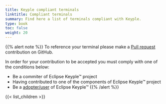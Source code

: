 ```yaml
---
title: Keyple compliant terminals
linktitle: Compliant terminals
summary: Find here a list of terminals compliant with Keyple.
type: book
toc: false
weight: 20
---
```


{{% alert note %}}
To reference your terminal please make a [Pull request](https://github.com/eclipse/keyple-website/pulls) contribution on GitHub.

In order for your contribution to be accepted you must comply with one of the conditions below:

- Be a commiter of Eclipse Keyple™ project
- Having contributed to one of the components of Eclipse Keyple™ project
- Be a [adopter/user](https://iot.eclipse.org/adopters/) of Eclipse Keyple™
{{% /alert %}}
 
{{< list_children >}}
